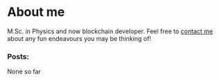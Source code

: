 # About me

M.Sc. in Physics and now blockchain developer. Feel free to [contact me](mailto:brunom.ronchi@gmail.com) about any fun endeavours you may be thinking of!

### Posts:

None so far
